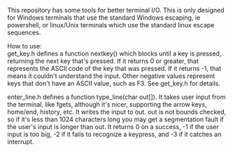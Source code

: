 This repository has some tools for better terminal I/O. This is only designed
for Windows terminals that use the standard Windows escaping, ie powershell,
or linux/Unix terminals which use the standard linux escape sequences.

How to use:  
get\_key.h defines a function nextkey() which blocks until a key is pressed,
returning the next key that's pressed. If it returns 0 or greater, that
represents the ASCII code of the key that was pressed. If it returns -1, that
means it couldn't understand the input. Other negative values represent keys
that don't have an ASCII value, such as F3. See get\_key.h for details.

enter\_line.h defines a function type\_line(char out[]). It takes user input
from the terminal, like fgets, although it's nicer, supporting the arrow keys,
home/end, history, etc. It writes the input to out. out is not bounds checked,
so if it's less than 1024 characters long you may get a segmentation fault if
the user's input is longer than out. It returns 0 on a success, -1 if the user
input is too big, -2 if it fails to recognize a keypress, and -3 if it catches
an interrupt.
